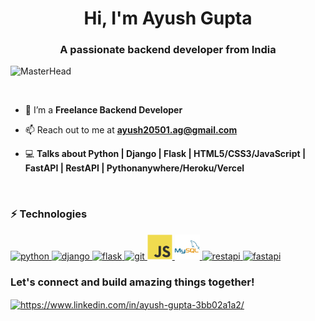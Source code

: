 <h1 align="center">Hi, I'm Ayush Gupta</h1>
<h3 align="center">A passionate backend developer from India</h3>

![MasterHead](https://camo.githubusercontent.com/0bc88fe1a37c792f8a62e1b770b0b39e886405c1043d59a43fd0a7c27c2688b2/68747470733a2f2f692e696d6775722e636f6d2f315a76566b44632e676966)

<br>

- 🔭 I’m a **Freelance Backend Developer**

- 📫 Reach out to me at **ayush20501.ag@gmail.com**

- 💻 **Talks about Python | Django | Flask | HTML5/CSS3/JavaScript | FastAPI | RestAPI | Pythonanywhere/Heroku/Vercel**

<br>

<h3 align="left">⚡ Technologies</h3>
<p align="left"> <a href="#" target="_blank" rel="noreferrer"> <img src="https://upload.wikimedia.org/wikipedia/commons/thumb/c/c3/Python-logo-notext.svg/1869px-Python-logo-notext.svg.png" alt="python" width="40" height="40"/> </a><a href="#" target="_blank" rel="noreferrer"> <img src="https://seeklogo.com/images/D/django-logo-4C5ECF7036-seeklogo.com.png" alt="django" width="40" height="40"/> </a> <a href="#" target="_blank" rel="noreferrer"> <img src="https://5.imimg.com/data5/HT/HX/YO/GLADMIN-13634783/selection-208-500x500.png" alt="flask" width="40" height="40"/> </a> <a href="https://git-scm.com/" target="_blank" rel="noreferrer"> <img src="https://www.vectorlogo.zone/logos/git-scm/git-scm-icon.svg" alt="git" width="40" height="40"/> </a>  <a href="https://developer.mozilla.org/en-US/docs/Web/JavaScript" target="_blank" rel="noreferrer"> <img src="https://raw.githubusercontent.com/devicons/devicon/master/icons/javascript/javascript-original.svg" alt="javascript" width="40" height="40"/> </a> <a href="https://www.mysql.com/" target="_blank" rel="noreferrer"> <img src="https://raw.githubusercontent.com/devicons/devicon/master/icons/mysql/mysql-original-wordmark.svg" alt="mysql" width="40" height="40"/> </a><a href="#" target="_blank" rel="noreferrer"> <img src="https://etrainindia.com/wp-content/uploads/2022/03/restApi580.png" alt="restapi" width="40" height="40"/> </a><a href="#" target="_blank" rel="noreferrer"> <img src="https://cdn.worldvectorlogo.com/logos/fastapi.svg" alt="fastapi" width="40" height="40"/> </a></p>

<h3 align="left">Let's connect and build amazing things together!</h3>
<p align="left">
<a href="https://linkedin.com/in/https://www.linkedin.com/in/ayush-gupta-3bb02a1a2/" target="blank"><img align="center" src="https://raw.githubusercontent.com/rahuldkjain/github-profile-readme-generator/master/src/images/icons/Social/linked-in-alt.svg" alt="https://www.linkedin.com/in/ayush-gupta-3bb02a1a2/" height="30" width="40" /></a>

<!-- <a href="https://www.leetcode.com/https://leetcode.com/ayushh__guptaa/" target="blank"><img align="center" src="https://raw.githubusercontent.com/rahuldkjain/github-profile-readme-generator/master/src/images/icons/Social/leet-code.svg" alt="https://leetcode.com/ayushh__guptaa/" height="30" width="40" /></a> -->
<!-- <a href="https://auth.geeksforgeeks.org/user/https://auth.geeksforgeeks.org/user/guptaayushh/profile" target="blank"><img align="center" src="https://raw.githubusercontent.com/rahuldkjain/github-profile-readme-generator/master/src/images/icons/Social/geeks-for-geeks.svg" alt="https://auth.geeksforgeeks.org/user/guptaayushh/profile" height="30" width="40" /></a> -->
</p>



